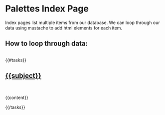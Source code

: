 # Palettes Index Page

Index pages list multiple items from our database. We can loop through our data using mustache to add html elements for each item. 

## How to loop through data:
```html
```

{{#tasks}}
    <a href="/tasks/{{id}}">
      <h2>{{subject}}</h2>
    </a>  
    <p>{{content}}</p>
  {{/tasks}}